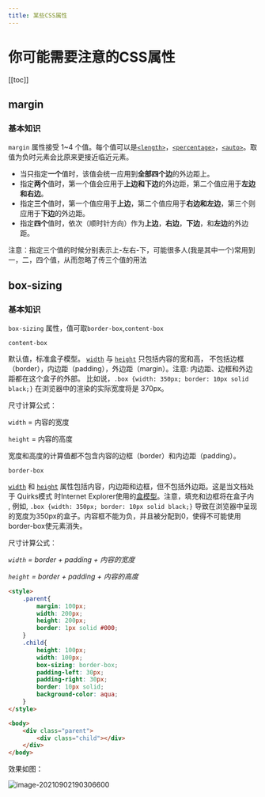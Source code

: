 ```yaml
---
title: 某些CSS属性
---
```

# 你可能需要注意的CSS属性

[[toc]]

## margin

### 基本知识

`margin` 属性接受 1~4 个值。每个值可以是[`<length>`](https://developer.mozilla.org/zh-CN/docs/Web/CSS/length)，[`<percentage>`](https://developer.mozilla.org/zh-CN/docs/Web/CSS/percentage)，[`<auto>`](https://developer.mozilla.org/zh-CN/docs/Web/CSS/margin#auto)。取值为负时元素会比原来更接近临近元素。

- 当只指定**一个**值时，该值会统一应用到**全部四个边**的外边距上。
- 指定**两个**值时，第一个值会应用于**上边和下边**的外边距，第二个值应用于**左边和右边**。
- 指定**三个**值时，第一个值应用于**上边**，第二个值应用于**右边和左边**，第三个则应用于**下边**的外边距。
- 指定**四个**值时，依次（顺时针方向）作为**上边**，**右边**，**下边**，和**左边**的外边距。

注意：指定三个值的时候分别表示上-左右-下，可能很多人(我是其中一个)常用到一，二，四个值，从而忽略了传三个值的用法

## box-sizing

### 基本知识

`box-sizing` 属性，值可取`border-box`,`content-box`

`content-box`

默认值，标准盒子模型。 [`width`](https://developer.mozilla.org/zh-CN/docs/Web/CSS/width) 与 [`height`](https://developer.mozilla.org/zh-CN/docs/Web/CSS/height) 只包括内容的宽和高， 不包括边框（border），内边距（padding），外边距（margin）。注意: 内边距、边框和外边距都在这个盒子的外部。 比如说，`.box {width: 350px; border: 10px solid black;}` 在浏览器中的渲染的实际宽度将是 370px。

尺寸计算公式：

`width` = 内容的宽度

`height` = 内容的高度

宽度和高度的计算值都不包含内容的边框（border）和内边距（padding）。

`border-box`

 [`width`](https://developer.mozilla.org/zh-CN/docs/Web/CSS/width) 和 [`height`](https://developer.mozilla.org/zh-CN/docs/Web/CSS/height) 属性包括内容，内边距和边框，但不包括外边距。这是当文档处于 Quirks模式 时Internet Explorer使用的[盒模型](https://developer.mozilla.org/en-US/docs/Web/CSS/CSS_Box_Model/Introduction_to_the_CSS_box_model)。注意，填充和边框将在盒子内 , 例如, `.box {width: 350px; border: 10px solid black;}` 导致在浏览器中呈现的宽度为350px的盒子。内容框不能为负，并且被分配到0，使得不可能使用border-box使元素消失。

尺寸计算公式：

*`width` = border + padding + 内容的宽度*

*`height` = border + padding + 内容的高度*

```html
<style>
    .parent{
        margin: 100px;
        width: 200px;
        height: 200px;
        border: 1px solid #000;
    }
    .child{
        height: 100px;
        width: 100px;
        box-sizing: border-box;
        padding-left: 30px;
        padding-right: 30px;
        border: 10px solid;
        background-color: aqua;
    }
</style>

<body>
    <div class="parent">
        <div class="child"></div>
    </div>
</body>
```

效果如图：

![image-20210902190306600](https://gitee.com/wu_monkey/blog-images/raw/master/images/image-20210902190306600.png)

